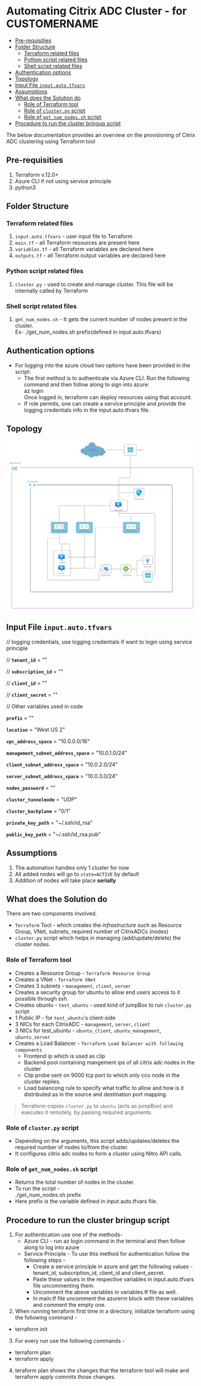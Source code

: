 # Automating Citrix ADC Cluster - for CUSTOMERNAME
- [Pre-requisities](#pre-requisities)
- [Folder Structure](#folder-structure)
  * [Terraform related files](#terraform-related-files)
  * [Python script related files](#python-script-related-files)
  * [Shell script related files](#shell-script-related-files)
- [Authentication options](#Authentication-options)
- [Topology](#topology)
- [Input File `input.auto.tfvars`](#input-file-inputautotfvars)
- [Assumptions](#assumptions)
- [What does the Solution do](#what-does-the-solution-do)
  * [Role of Terraform tool](#role-of-terraform-tool)
  * [Role of `cluster.py` script](#role-of-clusterpy-script)
  * [Role of `get_num_nodes.sh` script](#role-of-get_num_nodessh-script)
- [Procedure to run the cluster bringup script](#procedure-to-run-the-cluster-bringup-script)

The below documentation provides an overview on the provisioning of Citrix ADC clustering using Terraform tool

## Pre-requisities
1. Terraform v.12.0+
2. Azure CLI if not using service principle
3. python3


## Folder Structure
### Terraform related files
1. `input.auto.tfvars` - user input file to Terraform
2. `main.tf` - all Terraform resources are present here
3. `variables.tf` - all Terraform variables are declared here
4. `outputs.tf` - all Terraform output variables are declared here

### Python script related files
1. `cluster.py` - used to create and manage cluster. This file will be internally called by Terraform

### Shell script related files
1. `get_num_nodes.sh` - It gets the current number of nodes present in the cluster. <br>
    Ex- ./get_num_nodes.sh prefix(defined in input.auto.tfvars)
    
## Authentication options
- For logging into the azure cloud two options have been provided in the script:
  * The first method is to authenticate via Azure CLI. Run the following command and then follow along to sign into azure: <br>
    az login<br>
    Once logged in, terraform can deploy resources using that account.
  * If role permits, one can create a service principle and provide the logging credentials info in the input.auto.tfvars file.
    
## Topology
![Image of Cluster Topology](cluster-topology2.png)

## Input File `input.auto.tfvars`

// logging credentials, use logging credentials if want to login using service principle

// **`tenant_id`**                       = ""

// **`subscription_id`**                 = ""

// **`client_id`**                       = ""

// **`client_secret`**                   = ""

// Other variables used in code

**`prefix`**                          = ""

**`location`**                        = "West US 2"

**`vpc_address_space`**                  = "10.0.0.0/16"

**`management_subnet_address_space`**    = "10.0.1.0/24"

**`client_subnet_address_space`**        = "10.0.2.0/24"

**`server_subnet_address_space`**        = "10.0.3.0/24"

**`nodes_password`**                  = ""

**`cluster_tunnelmode`**              = "UDP"

**`cluster_backplane`**               = "0/1"

**`private_key_path`**                = "~/.ssh/id_rsa"

**`public_key_path`**                 = "~/.ssh/id_rsa.pub"



## Assumptions
1. The automation handles only 1 cluster for now
2. All added nodes will go to `state=ACTIVE` by default
3. Addition of nodes will take place **serially**

## What does the Solution do
There are two components involved.
- `Terraform` Tool - which creates the *infrastructure* such as Resource Group, VNet, subnets, required number of CitrixADCs (nodes)
- `cluster.py` script which helps in managing (add/update/delete) the cluster nodes. 

### Role of Terraform tool
- Creates a Resource Group - `Terraform Resource Group`
- Creates a VNet - `Terraform VNet`
- Creates 3 subnets - `management`, `client`, `server`
- Creates a security group for ubuntu to allow end users access to it possible through ssh.
- Creates ubuntu - `test_ubuntu` - used kind of jumpBox to run `cluster.py` script
- 1 Public IP - for `test_ubuntu`'s client-side
- 3 NICs for each CitrixADC - `management`, `server`, `client`
- 3 NICs for test_ubuntu - `ubuntu_client`, `ubuntu_management`, `ubuntu_server`
- Creates a Load Balancer - `Terraform Load Balancer with following components`
  * Frontend ip which is used as clip
  * Backend pool containing mangement ips of all citrix adc nodes in the cluster
  * Clip probe sent on 9000 tcp port to which only cco node in the cluster replies.
  * Load balancong rule to specify what traffic to allow and how is it distributed as in the source and destination port mapping.
> Terraform copies `cluster.py` to `ubuntu` (acts as jumpBox) and executes it remotely, by passing required arguments.

### Role of `cluster.py` script
- Depending on the arguments, this script adds/updates/deletes the required number of nodes to/from the cluster.
-  It configures citrix adc nodes to form a cluster using Nitro API calls.

### Role of `get_num_nodes.sh` script
- Returns the total number of nodes in the cluster.
- To run the script - <br> 
 ./get_num_nodes.sh prefix
- Here prefix is the variable defined in input.auto.tfvars file.

## Procedure to run the cluster bringup script
1. For authentication use one of the methods-
   - Azure CLI - run az login command in the terminal and then follow along to log into azure
   - Service Principle - To use this method for authentication follow the following steps - 
     * Create a service principle in azure and get the following values - tenant_id, subscription_id, client_id and client_secret.
     * Paste these values in the respective variables in input.auto.tfvars file uncommenting them.
     * Uncomment the above variables in variables.tf file as well.
     * In main.tf file uncomment the azurerm block with these variables and comment the empty one.
2. When running terraform first time in a directory, initialize terraform using the following command - 
  - terraform init
3. For every run use the following commands -
  - terraform plan
  - terraform apply
4. teraform plan shows the changes that the terraform tool will make and terraform apply commits those changes.
